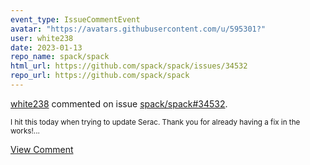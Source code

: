 ```yaml
---
event_type: IssueCommentEvent
avatar: "https://avatars.githubusercontent.com/u/595301?"
user: white238
date: 2023-01-13
repo_name: spack/spack
html_url: https://github.com/spack/spack/issues/34532
repo_url: https://github.com/spack/spack
---
```


<a href='https://github.com/white238' target='_blank'>white238</a> commented on issue <a href='https://github.com/spack/spack/issues/34532' target='_blank'>spack/spack#34532</a>.

<small>I hit this today when trying to update Serac. Thank you for already having a fix in the works!...</small>

<a href='https://github.com/spack/spack/issues/34532' target='_blank'>View Comment</a>